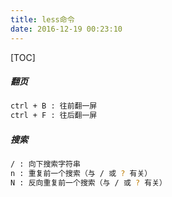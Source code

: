 ```yaml
---
title: less命令
date: 2016-12-19 00:23:10
---
```

[TOC]

##### 翻页
```bash
ctrl + B : 往前翻一屏
ctrl + F : 往后翻一屏
```

##### 搜索
```bash
/ : 向下搜索字符串
n : 重复前一个搜索（与 / 或 ? 有关）
N : 反向重复前一个搜索（与 / 或 ? 有关）
```
